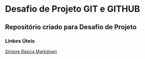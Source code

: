 # Desafio de Projeto GIT e GITHUB

## Repositório criado para Desafio de Projeto 


### Linkes Úteis
[Sintaxe Básica Markdown](https://portal.revendadesoftware.com.br/manuais/base-de-conhecimento/sintaxe-markdown)

